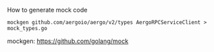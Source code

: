 How to generate mock code

    mockgen github.com/aergoio/aergo/v2/types AergoRPCServiceClient > mock_types.go

mockgen: https://github.com/golang/mock
